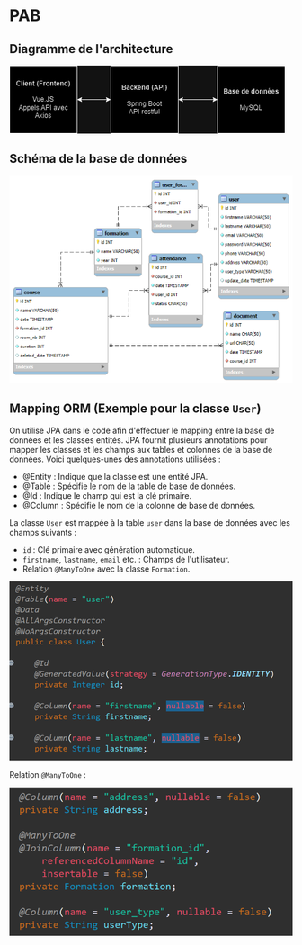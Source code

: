 # PAB

## Diagramme de l'architecture

![DiagrammeArchitecture](img/diagrammeArchitecture.png)

## Schéma de la base de données

![BDD](img/schemaSQL.png)

## Mapping ORM (Exemple pour la classe `User`)

On utilise JPA dans le code afin d'effectuer le mapping entre la 
base de données et les classes entités.
JPA fournit plusieurs annotations pour mapper les classes et les champs aux tables et colonnes de la base de données. Voici quelques-unes des annotations utilisées :
- @Entity : Indique que la classe est une entité JPA.
- @Table : Spécifie le nom de la table de base de données.
- @Id : Indique le champ qui est la clé primaire.
- @Column : Spécifie le nom de la colonne de base de données.

La classe `User` est mappée à la table `user` dans la base de données avec les champs suivants :

- `id` : Clé primaire avec génération automatique.
- `firstname`, `lastname`, `email` etc. : Champs de l'utilisateur.
- Relation `@ManyToOne` avec la classe `Formation`.

![MappingUser](img/classeUser.png)

Relation `@ManyToOne` :

![MappingUser2](img/classeUser2.png)

